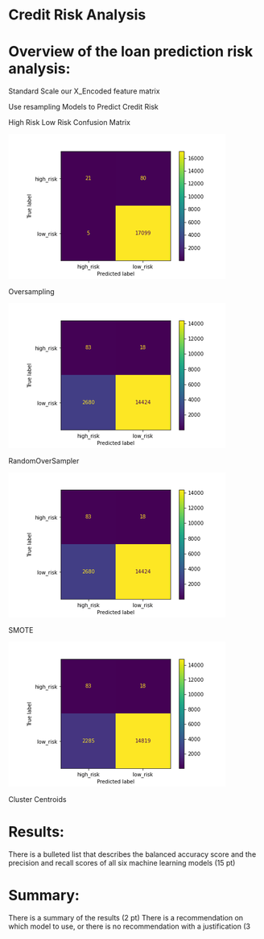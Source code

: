 # Credit Risk Analysis

# Overview of the loan prediction risk analysis:

Standard Scale our X_Encoded feature matrix

Use resampling Models to Predict Credit Risk 

High Risk Low Risk Confusion Matrix

![This is an image](https://github.com/ABorden23/Credit_Risk_Analysis/blob/main/Resources/High_Risk_Low_Risk_confusion_matrix.png)

Oversampling 

![This is an image](https://github.com/ABorden23/Credit_Risk_Analysis/blob/main/Resources/Oversampling_Oversampling_confusion_matrix.png)

RandomOverSampler

![This is an image](https://github.com/ABorden23/Credit_Risk_Analysis/blob/main/Resources/Oversampling_Oversampling_confusion_matrix.png)

SMOTE

![This is an image](https://github.com/ABorden23/Credit_Risk_Analysis/blob/main/Resources/SMOTE_Oversampling_confusion_matrix.png)


Cluster Centroids


# Results:

There is a bulleted list that describes the balanced accuracy score and the precision and recall scores of all six machine learning models (15 pt)

# Summary:

There is a summary of the results (2 pt)
There is a recommendation on which model to use, or there is no recommendation with a justification (3 
